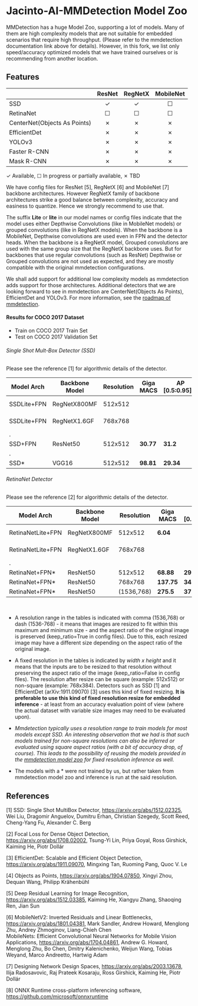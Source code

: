 # Jacinto-AI-MMDetection Model Zoo

MMDetection has a huge Model Zoo, supporting a lot of models. Many of them are high complexity models that are not suitable for embedded scenarios that require high throughput. (Please refer to the mmdetection documentation link above for details). However, in this fork, we list only speed/accuracy optimized models that we have trained ourselves or is recommending from another location.


## Features

|                             | ResNet   | RegNetX  | MobileNet|
|-----------------------------|:--------:|:--------:|:--------:|
| SSD                         | ✓        | ✓        | ☐        |
| RetinaNet                   | ☐        | ☐        | ☐        |
| CenterNet(Objects As Points)| ✗        | ✗        | ✗        |
| EfficientDet                | ✗        | ✗        | ✗        |
| YOLOv3                      | ✗        | ✗        | ✗        |
| Faster R-CNN                | ✗        | ✗        | ✗        |
| Mask R-CNN                  | ✗        | ✗        | ✗        |

✓ Available, ☐ In progress or partially available, ✗ TBD


We have config files for ResNet [5], RegNetX [6] and MobileNet [7] backbone architectures. However RegNetX family of backbone architectures strike a good balance between complexity, accuracy and easiness to quantize. Hence we strongly recommend to use that.

The suffix **Lite** or **lite** in our model names or config files indicate that the model uses either Depthwise Convolutions (like in MobileNet models) or grouped convolutions (like in RegNetX models). When the backbone is a MobileNet, Depthwise convolutions are used even in FPN and the detector heads. When the backbone is a RegNetX model, Grouped convolutions are used with the same group size that the RegNetX backbone uses. But for backbones that use regular convolutions (such as ResNet) Depthwise or Grouped convolutions are not used as expected, and they are mostly compatible with the original mmdetection configurations.<br>

We shall add support for additional low complexity models as mmdetection adds support for those architectures. Additional detectors that we are looking forward to see in mmdetection are CenterNet(Objects As Points), EfficientDet and YOLOv3. For more information, see the [roadmap of mmdetection](https://github.com/open-mmlab/mmdetection/issues/2931).


#### Results for COCO 2017 Dataset
- Train on COCO 2017 Train Set
- Test on COCO 2017 Validation Set


###### Single Shot Mult-Box Detector (SSD) 
Please see the reference [1] for algorithmic details of the detector.

|Model Arch       |Backbone Model|Resolution |Giga MACS |AP [0.5:0.95]%|Model Config File                |Download |
|----------       |--------------|-----------|----------|--------------|---------------------------------|---------|
|SSDLite+FPN      |RegNetX800MF  |512x512    |          |              |ssd-lite_regnet_fpn.py           |         |
|SSDLite+FPN      |RegNetX1.6GF  |768x768    |          |              |ssd-lite_regnet_fpn.py           |         |
|.
|SSD+FPN          |ResNet50      |512x512    |**30.77** |**31.2**      |ssd_resnet_fpn.py                |[link](https://bitbucket.itg.ti.com/projects/JACINTO-AI/repos/jacinto-ai-modelzoo/browse/pytorch/vision/object_detection/xmmdet/coco/ssd_resnet_fpn) |
|.
|SSD*             |VGG16         |512x512    |**98.81** |**29.34**     |                                 |[link](https://github.com/open-mmlab/mmdetection/tree/master/configs/ssd) |


###### RetinaNet Detector
Please see the reference [2] for algorithmic details of the detector.

|Model Arch       |Backbone Model|Resolution |Giga MACS |AP [0.5:0.95]%|Model Config File                |Download |
|----------       |--------------|-----------|----------|--------------|---------------------------------|---------|
|RetinaNetLite+FPN|RegNetX800MF  |512x512    |**6.04**  |              |retinanet-lite_regnet_fpn_bgr.py |         |
|RetinaNetLite+FPN|RegNetX1.6GF  |768x768    |          |              |retinanet-lite_regnet_fpn.py     |         |
|.
|RetinaNet+FPN*   |ResNet50      |512x512    |**68.88** |**29.7**      |                                 |[link](https://github.com/open-mmlab/mmdetection/tree/master/configs/retinanet) |
|RetinaNet+FPN*   |ResNet50      |768x768    |**137.75**|**34.0**      |                                 |[link](https://github.com/open-mmlab/mmdetection/tree/master/configs/retinanet) |
|RetinaNet+FPN*   |ResNet50      |(1536,768) |**275.5** |**37.0**      |                                 |[link](https://github.com/open-mmlab/mmdetection/tree/master/configs/retinanet) |
<br>


- A resolution range in the tables is indicated with comma (1536,768) or dash (1536-768) - it means that images are resized to fit within this maximum and minimum size - and the aspect ratio of the original image is preserved (keep_ratio=True in config files). Due to this, each resized image may have a different size depending on the aspect ratio of the original image.

- A fixed resolution in the tables is indicated by *width x height* and it means that the inputs are to be resized to that resolution without preserving the aspect ratio of the image (keep_ratio=False in config files). The resolution after resize can be square (example: 512x512) or non-square (example: 768x384).  Detectors such as SSD [1] and EfficientDet (arXiv:1911.09070) [3] uses this kind of fixed resizing. **It is preferable to use this kind of fixed resolution resize for embedded inference** - at least from an accuracy evaluation point of view (where the actual dataset with variable size images may need to be evaluated upon). <br>

- *Mmdetection typically uses a resolution range to train models for most models except SSD. An interesting observation that we had is that such  models trained for non-square resolutions can also be inferred or evaluated using square aspect ratios (with a bit of accuracy drop, of course). This leads to the possibility of reusing the models provided in the [mmdetection model zoo](https://github.com/open-mmlab/mmdetection/blob/master/docs/model_zoo.md) for fixed resolution inference as well.* <br>

- The models with a \* were not trained by us, but rather taken from mmdetection model zoo and inference is run at the said resolution.<br>


## References

[1] SSD: Single Shot MultiBox Detector, https://arxiv.org/abs/1512.02325, Wei Liu, Dragomir Anguelov, Dumitru Erhan, Christian Szegedy, Scott Reed, Cheng-Yang Fu, Alexander C. Berg

[2] Focal Loss for Dense Object Detection, https://arxiv.org/abs/1708.02002, Tsung-Yi Lin, Priya Goyal, Ross Girshick, Kaiming He, Piotr Dollár

[3] EfficientDet: Scalable and Efficient Object Detection, https://arxiv.org/abs/1911.09070, Mingxing Tan, Ruoming Pang, Quoc V. Le

[4] Objects as Points, https://arxiv.org/abs/1904.07850, Xingyi Zhou, Dequan Wang, Philipp Krähenbühl

[5] Deep Residual Learning for Image Recognition, https://arxiv.org/abs/1512.03385, Kaiming He, Xiangyu Zhang, Shaoqing Ren, Jian Sun

[6] MobileNetV2: Inverted Residuals and Linear Bottlenecks, https://arxiv.org/abs/1801.04381, Mark Sandler, Andrew Howard, Menglong Zhu, Andrey Zhmoginov, Liang-Chieh Chen<br>
MobileNets: Efficient Convolutional Neural Networks for Mobile Vision Applications, https://arxiv.org/abs/1704.04861, Andrew G. Howard, Menglong Zhu, Bo Chen, Dmitry Kalenichenko, Weijun Wang, Tobias Weyand, Marco Andreetto, Hartwig Adam

[7] Designing Network Design Spaces, https://arxiv.org/abs/2003.13678, Ilija Radosavovic, Raj Prateek Kosaraju, Ross Girshick, Kaiming He, Piotr Dollár

[8] ONNX Runtime cross-platform inferencing software, https://github.com/microsoft/onnxruntime